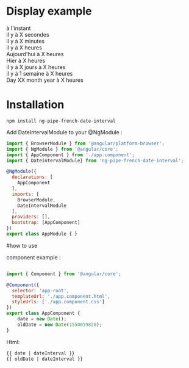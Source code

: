 # Display example
à l'instant  
il y à X secondes  
il y à X minutes  
il y à X heures  
Aujourd'hui à X heures  
Hier à X heures  
il y à X jours à X heures  
il y à 1 semaine à X heures  
Day XX month year à X heures  

# Installation

```
npm install ng-pipe-french-date-interval  
```

Add DateIntervalModule to your @NgModule :  

```js
import { BrowserModule } from '@angular/platform-browser';
import { NgModule } from '@angular/core';
import { AppComponent } from './app.component';
import { DateIntervalModule} from 'ng-pipe-french-date-interval';

@NgModule({
  declarations: [
    AppComponent
  ],
  imports: [
    BrowserModule,
    DateIntervalModule
  ],
  providers: [],
  bootstrap: [AppComponent]
})
export class AppModule { }
```

#how to use

component example :

```js

import { Component } from '@angular/core';

@Component({
  selector: 'app-root',
  templateUrl: './app.component.html',
  styleUrls: ['./app.component.css']
})
export class AppComponent {
    date = new Date();
    oldDate = new Date(1550059828);
}
```

Html:
```html
{{ date | dateInterval }}  
{{ oldDate | dateInterval }}
```

